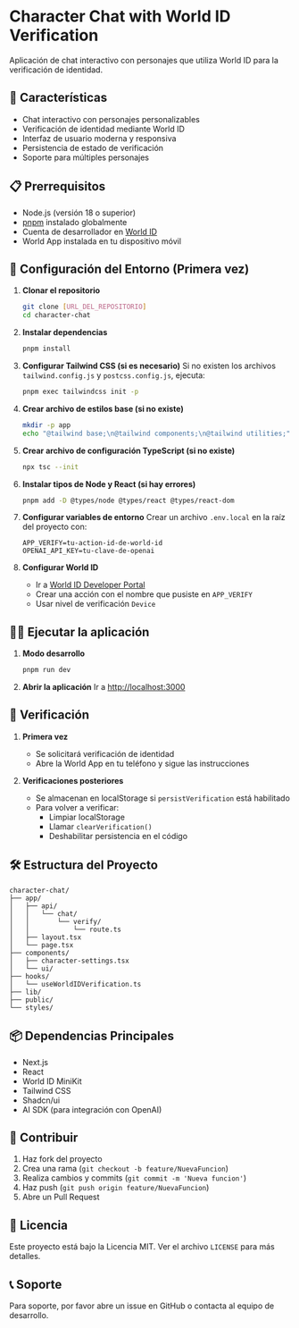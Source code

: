 # Character Chat with World ID Verification

Aplicación de chat interactivo con personajes que utiliza World ID para la verificación de identidad.

## 🚀 Características

- Chat interactivo con personajes personalizables  
- Verificación de identidad mediante World ID  
- Interfaz de usuario moderna y responsiva  
- Persistencia de estado de verificación  
- Soporte para múltiples personajes  

## 📋 Prerrequisitos

- Node.js (versión 18 o superior)  
- [pnpm](https://pnpm.io/) instalado globalmente  
- Cuenta de desarrollador en [World ID](https://developer.worldcoin.org/)  
- World App instalada en tu dispositivo móvil  

## 🔧 Configuración del Entorno (Primera vez)

1. **Clonar el repositorio**
   ```bash
   git clone [URL_DEL_REPOSITORIO]
   cd character-chat
   ```

2. **Instalar dependencias**
   ```bash
   pnpm install
   ```

3. **Configurar Tailwind CSS (si es necesario)**
   Si no existen los archivos `tailwind.config.js` y `postcss.config.js`, ejecuta:
   ```bash
   pnpm exec tailwindcss init -p
   ```

4. **Crear archivo de estilos base (si no existe)**
   ```bash
   mkdir -p app
   echo "@tailwind base;\n@tailwind components;\n@tailwind utilities;" > app/globals.css
   ```

5. **Crear archivo de configuración TypeScript (si no existe)**
   ```bash
   npx tsc --init
   ```

6. **Instalar tipos de Node y React (si hay errores)**
   ```bash
   pnpm add -D @types/node @types/react @types/react-dom
   ```

7. **Configurar variables de entorno**
   Crear un archivo `.env.local` en la raíz del proyecto con:
   ```env
   APP_VERIFY=tu-action-id-de-world-id
   OPENAI_API_KEY=tu-clave-de-openai
   ```

8. **Configurar World ID**
   - Ir a [World ID Developer Portal](https://developer.worldcoin.org/)
   - Crear una acción con el nombre que pusiste en `APP_VERIFY`
   - Usar nivel de verificación `Device`

## 🏃‍♂️ Ejecutar la aplicación

1. **Modo desarrollo**
   ```bash
   pnpm run dev
   ```

2. **Abrir la aplicación**
   Ir a [http://localhost:3000](http://localhost:3000)

## 🔐 Verificación

1. **Primera vez**
   - Se solicitará verificación de identidad
   - Abre la World App en tu teléfono y sigue las instrucciones

2. **Verificaciones posteriores**
   - Se almacenan en localStorage si `persistVerification` está habilitado
   - Para volver a verificar:
     - Limpiar localStorage
     - Llamar `clearVerification()`
     - Deshabilitar persistencia en el código

## 🛠️ Estructura del Proyecto

```
character-chat/
├── app/
│   ├── api/
│   │   └── chat/
│   │       └── verify/
│   │           └── route.ts
│   ├── layout.tsx
│   └── page.tsx
├── components/
│   ├── character-settings.tsx
│   └── ui/
├── hooks/
│   └── useWorldIDVerification.ts
├── lib/
├── public/
└── styles/
```

## 📦 Dependencias Principales

- Next.js  
- React  
- World ID MiniKit  
- Tailwind CSS  
- Shadcn/ui  
- AI SDK (para integración con OpenAI)

## 🤝 Contribuir

1. Haz fork del proyecto  
2. Crea una rama (`git checkout -b feature/NuevaFuncion`)  
3. Realiza cambios y commits (`git commit -m 'Nueva funcion'`)  
4. Haz push (`git push origin feature/NuevaFuncion`)  
5. Abre un Pull Request

## 📝 Licencia

Este proyecto está bajo la Licencia MIT. Ver el archivo `LICENSE` para más detalles.

## 📞 Soporte

Para soporte, por favor abre un issue en GitHub o contacta al equipo de desarrollo.
